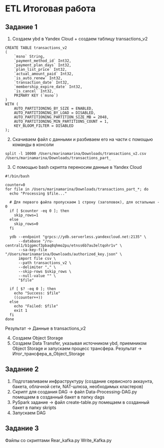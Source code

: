 # ETL Итоговая работа
## Задание 1 

1. Создаем ybd в Yandex Cloud + создаем таблицу transactions_v2

```
CREATE TABLE transactions_v2
(
    `msno` String,
    `payment_method_id` Int32,
    `payment_plan_days` Int32,
    `plan_list_price` Int32,
    `actual_amount_paid` Int32,
    `is_auto_renew` Int32,
    `transaction_date` Int32,
    `membership_expire_date` Int32,
    `is_cancel` Int32,
    PRIMARY KEY (`msno`)
)
WITH (
    AUTO_PARTITIONING_BY_SIZE = ENABLED,
    AUTO_PARTITIONING_BY_LOAD = DISABLED,
    AUTO_PARTITIONING_PARTITION_SIZE_MB = 2048,
    AUTO_PARTITIONING_MIN_PARTITIONS_COUNT = 1,
    KEY_BLOOM_FILTER = DISABLED
);
```
2. Скачиваем файл с данными и разбиваем его на части с помощью команды в консоли

```
split -l 10000 /Users/marinamarina/Downloads/transactions_v2.csv /Users/marinamarina/Downloads/transactions_part_
```
3. С помощью bash скрипта переносим данные в Yandex Cloud

```
#!/bin/bash

counter=0
for file in /Users/marinamarina/Downloads/transactions_part_*; do
  echo "Processing $file..."
  
  # Для первого файла пропускаем 1 строку (заголовок), для остальных - 0
  if [ $counter -eq 0 ]; then
    skip_rows=1
  else
    skip_rows=0
  fi
  
  ydb --endpoint "grpcs://ydb.serverless.yandexcloud.net:2135" \
      --database "/ru-central1/b1gpmcf3pbaq8qhmo2pu/etnss6b7au3eltqohr1v" \
      --sa-key-file "/Users/marinamarina/Downloads/authorized_key.json" \
      import file csv \
      --path transactions_v2 \
      --delimiter "," \
      --skip-rows $skip_rows \
      --null-value "" \
      "$file"
  
  if [ $? -eq 0 ]; then
    echo "Success: $file"
    ((counter++))
  else
    echo "Failed: $file"
    exit 1
  fi
done
```
Результат -> Данные в transactions_v2

4. Создаем Object Storage
5. Создаем Data Transfer, указывая источником ybd, приемником Object Storage и запускаем процесс трансфера. Результат -> Итог_трансфера_в_Object_Storage

## Задание 2
1. Подготавливаем инфраструктуру (создание сервисного аккаунта, бакета, облачной сети, NAT-шлюза, необходимых кластеров)
2. Скрипт для создания DAG -> файл Data-Processing-DAG.py помещаем в созданный бакет в папку dags
3. PySpark задание -> файл create-table.py помещаем в созданный бакет в папку skripts
4. Запускаем DAG

## Задание 3
Файлы со скриптами Rear_kafka.py Write_Kafka.py
